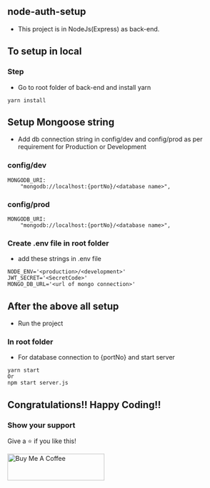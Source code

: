 ## node-auth-setup

- This project is in NodeJs(Express) as back-end.

## To setup in local

### Step

- Go to root folder of back-end and install yarn

```
yarn install
```

## Setup Mongoose string

- Add db connection string in config/dev and config/prod as per requirement for Production or Development

### config/dev

```
MONGODB_URI:
    "mongodb://localhost:{portNo}/<database name>",
```

### config/prod

```
MONGODB_URI:
    "mongodb://localhost:{portNo}/<database name>",
```

### Create .env file in root folder

- add these strings in .env file

```
NODE_ENV='<production>/<development>'
JWT_SECRET='<SecretCode>'
MONGO_DB_URL='<url of mongo connection>'
```

## After the above all setup

- Run the project

### In root folder

- For database connection to {portNo} and start server

```
yarn start
Or
npm start server.js
```
## Congratulations!! Happy Coding!!

### Show your support

Give a ⭐ if you like this!

<a href="https://www.buymeacoffee.com/sandeepmaharjan" target="_blank"><img src="https://cdn.buymeacoffee.com/buttons/v2/default-violet.png" alt="Buy Me A Coffee" height= "60px" width= "217px" ></a>
